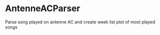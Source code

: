 AntenneACParser
===============

Parse song played on antenne AC and create week list plot of most played songs
